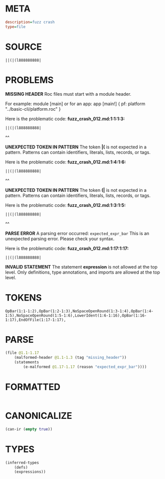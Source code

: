 # META
~~~ini
description=fuzz crash
type=file
~~~
# SOURCE
~~~roc
||(|(l888888888|
~~~
# PROBLEMS
**MISSING HEADER**
Roc files must start with a module header.

For example:
        module [main]
or for an app:
        app [main!] { pf: platform "../basic-cli/platform.roc" }

Here is the problematic code:
**fuzz_crash_012.md:1:1:1:3:**
```roc
||(|(l888888888|
```
^^


**UNEXPECTED TOKEN IN PATTERN**
The token **|(** is not expected in a pattern.
Patterns can contain identifiers, literals, lists, records, or tags.

Here is the problematic code:
**fuzz_crash_012.md:1:4:1:6:**
```roc
||(|(l888888888|
```
   ^^


**UNEXPECTED TOKEN IN PATTERN**
The token **(|** is not expected in a pattern.
Patterns can contain identifiers, literals, lists, records, or tags.

Here is the problematic code:
**fuzz_crash_012.md:1:3:1:5:**
```roc
||(|(l888888888|
```
  ^^


**PARSE ERROR**
A parsing error occurred: `expected_expr_bar`
This is an unexpected parsing error. Please check your syntax.

Here is the problematic code:
**fuzz_crash_012.md:1:17:1:17:**
```roc
||(|(l888888888|
```
                


**INVALID STATEMENT**
The statement **expression** is not allowed at the top level.
Only definitions, type annotations, and imports are allowed at the top level.

# TOKENS
~~~zig
OpBar(1:1-1:2),OpBar(1:2-1:3),NoSpaceOpenRound(1:3-1:4),OpBar(1:4-1:5),NoSpaceOpenRound(1:5-1:6),LowerIdent(1:6-1:16),OpBar(1:16-1:17),EndOfFile(1:17-1:17),
~~~
# PARSE
~~~clojure
(file @1.1-1.17
	(malformed-header @1.1-1.3 (tag "missing_header"))
	(statements
		(e-malformed @1.17-1.17 (reason "expected_expr_bar"))))
~~~
# FORMATTED
~~~roc

~~~
# CANONICALIZE
~~~clojure
(can-ir (empty true))
~~~
# TYPES
~~~clojure
(inferred-types
	(defs)
	(expressions))
~~~
